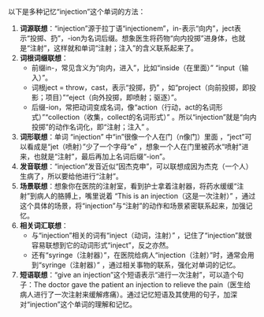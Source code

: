 以下是多种记忆“injection”这个单词的方法：
1. **词源联想**：“injection”源于拉丁语“injectionem”，in-表示“向内”，ject表示“投掷、扔”，-ion为名词后缀。想象医生将药物“向内投掷”进身体，也就是“注射”，这样就和单词“注射；注入”的含义联系起来了。
2. **词根词缀联想**：
    - 前缀in-，常见含义为“向内，进入”，比如“inside（在里面）”  “input（输入）”。
    - 词根ject = throw，cast，表示“投掷，扔” ，如“project（向前投掷，即投影；项目）”“eject（向外投掷，即喷射；驱逐）”。
    - 后缀-ion，常把动词变成名词，像“action（行动，act的名词形式）”“collection（收集，collect的名词形式）” 。所以“injection”就是“向内投掷”的动作名词化，即“注射；注入” 。
3. **词形联想**：单词 “injection” 中“in”很像一个人在门（n像门）里面 ，“ject”可以看成是“jet（喷射）”少了一个字母“e” ，想象一个人在门里被药水“喷射”进来，也就是“注射”，最后再加上名词后缀“-ion”。
4. **发音联想**：“injection”发音近似“因杰克申”，可以联想成因为杰克（一个人）生病了，所以要给他进行“注射”。
5. **场景联想**：想象你在医院的注射室，看到护士拿着注射器，将药水缓缓“注射”到病人的胳膊上，嘴里说着 “This is an injection（这是一次注射）” ，通过这个具体的场景，将“injection”与“注射”的动作和场景紧密联系起来，加强记忆。
6. **相关词汇联想**：
    - 与“injection”相关的词有“inject（动词，注射）” ，记住了“injection”就很容易联想到它的动词形式“inject”，反之亦然。
    - 还有“syringe（注射器）”，在医院给病人“injection（注射）”时，通常会用到“syringe（注射器）” ，通过相关事物的联系，强化对单词的记忆。
7. **短语联想**：“give an injection”这个短语表示“进行一次注射”，可以造个句子：The doctor gave the patient an injection to relieve the pain（医生给病人进行了一次注射来缓解疼痛）。通过记忆短语及其使用的句子，加深对“injection”这个单词的理解和记忆。 